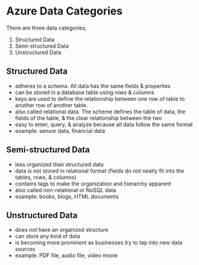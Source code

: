 # Azure Data Categories

There are three data categories,
1. Structured Data
2. Semi-structured Data
3. Unstructured Data

## Structured Data

- adheres to a schema. All data has the same fields & properties
- can be stored in a database table using rows & columns
- keys are used to define the relationship between one row of table to another row of another table.
- also called relational data. The scheme defines the table of data, the fields of the table, & the clear relationship between the two
- easy to enter, query, & analyze because all data follow the same format
- example: sensor data, financial data

## Semi-structured Data

- less organized than structured data
- data is not stored in relational format (fields do not neatly fit into the tables, rows, & columns)
- contains tags to make the organization and hierarchy apparent
- also called non-relational or NoSQL data 
- example: books, blogs, HTML documents

## Unstructured Data

- does not have an organized structure
- can store any kind of data
- is becoming more prominent as businesses try to tap into new data sources
- example: PDF file, audio file, video movie
